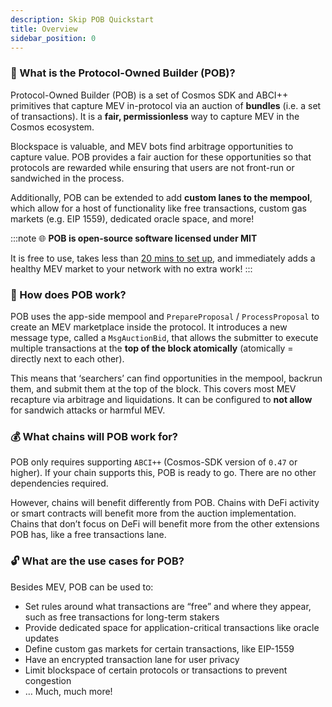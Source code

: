 ```yaml
---
description: Skip POB Quickstart
title: Overview
sidebar_position: 0
---
```


### 🤔 What is the Protocol-Owned Builder (POB)?

Protocol-Owned Builder (POB) is a set of Cosmos SDK and ABCI++ primitives that capture MEV in-protocol via an auction of **bundles** (i.e. a set of transactions). It is a **fair, permissionless** way to capture MEV in the Cosmos ecosystem.

Blockspace is valuable, and MEV bots find arbitrage opportunities to capture value. POB provides a fair auction for these opportunities so that protocols are rewarded while ensuring that users are not front-run or sandwiched in the process.

Additionally, POB can be extended to add **custom lanes to the mempool**, which allow for a host of functionality like free transactions, custom gas markets (e.g. EIP 1559), dedicated oracle space, and more!

:::note 🌐 **POB is open-source software licensed under MIT**

It is free to use, takes less than [20 mins to set up](https://github.com/skip-mev/pob#protocol-owned-builder), and immediately adds a healthy MEV market to your network with no extra work!
:::

### 🧱 How does POB work?

POB uses the app-side mempool and `PrepareProposal` / `ProcessProposal` to create an MEV marketplace inside the protocol. It introduces a new message type, called a `MsgAuctionBid`, that allows the submitter to execute multiple transactions at the **top of the block atomically** (atomically = directly next to each other).

This means that ‘searchers’ can find opportunities in the mempool, backrun them, and submit them at the top of the block. This covers most MEV recapture via arbitrage and liquidations. It can be configured to **not allow** for sandwich attacks or harmful MEV.

### 💰 What chains will POB work for?

POB only requires supporting `ABCI++` (Cosmos-SDK version of `0.47` or higher). If your chain supports this, POB is ready to go. There are no other dependencies required.

However, chains will benefit differently from POB. Chains with DeFi activity or smart contracts will benefit more from the auction implementation. Chains that don’t focus on DeFi will benefit more from the other extensions POB has, like a free transactions lane.

### 🔓 What are the use cases for POB?

Besides MEV, POB can be used to:

- Set rules around what transactions are “free” and where they appear, such as free transactions for long-term stakers
- Provide dedicated space for application-critical transactions like oracle updates
- Define custom gas markets for certain transactions, like EIP-1559
- Have an encrypted transaction lane for user privacy
- Limit blockspace of certain protocols or transactions to prevent congestion
- … Much, much more!
